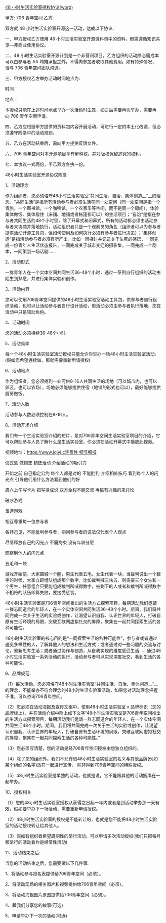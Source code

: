 [48 小时生活实验室授权协议(word)](assets/48小时生活实验室-授权细则_2.0.docx)
<br>

甲方: 706 青年空间            乙方:

双方就 48 小时生活实验室开源这一活动，达成以下协议:

一、甲方授权乙方使用 48 小时生活实验室开源资料包中的资料，但需遵循知识共享—非商业使用协议。

二、48 小时生活实验室开源计划是一个非营利项目，乙方组织的活动除必需成本可以由参与者 AA 均摊承担之外，不得向参加者收取其他费用。如有特殊情况， 请与 706 青年空间团队沟通。

三、甲方授权乙方举办活动时间地点为:

时间：

地点：

 本授权只能在上述时间地点举办一次活动时生效，如之后需要再次举办，需要再 向 706 青年空间申请。

四、乙方应根据甲方提供的资料包内容开展活动，可进行一定的本土化改造，但必须遵守附录中的活动规则。

五、乙方在活动结束后，需向甲方提供反馈文件。

六、706 青年空间对本开源项目享有解释权，并对版权保留追究的权利。

七、本协议一式两份，甲乙双方各执一份。

48小时生活实验室开源协议附录

1、活动理念

作为组织者，您必须恪守48小时生活实验室“共同生活、自治、集体创造__”__的理念。“共同生活”是指所有活动参与者必须生活在同一处空间（同一处空间是指一个青旅，一个图书馆，一个咖啡馆，一个农家乐等空间，而不是同一个房间），体验集体做饭、集体居住（床铺、地铺或者帐篷都可以）的生活项目；“自治”是指在参与者共同生活的48个小时里，除了开幕式和闭幕式，所有的活动都必须由活动参与者来协商并落地执行，活动组织者只是一个观察员的角色（组织者可以为参与者提供活动开源工具包，但如何使用及如何执行必须有参与者进行决策）；“集体创造”是指活动参与者必须有所产出，比如一同探讨并记录关于生死的感悟，一同完成一份青年人生活状态报告，一同完成关于城市变迁的摄影集，一同完成一个剧本，一同策划一场话剧……

2、活动形式

一群青年人在一个实体空间共同生活36\-48个小时，通过一系列自行组织的活动由陌生到熟悉，并进行集体实验和创作。

3、活动内容

您可以使用706青年空间提供的48小时生活实验室活动工具包，供参与者自行组织活动，也可以让活动参与者自行设计活动，但活动必须由参与者执行落地，您在活动中只是辅助角色。

4、活动时间

您的活动必须持续36\-48个小时。

5、活动频率

每一个48小时生活实验室活动授权只能允许你举办一场48小时生活实验室活动。\(假如您希望连续做，那就需要重新申请授权\)

6、活动地点

作为组织者，您必须找到一处可供8\-16人共同生活的场地（可以城市内，也可以郊区，也可以农场），场地必须能够提供住宿（地铺的形式也可以），最好能够提供厨房做饭。

7、活动人数

活动参与人数必须控制在8\-16人。

8、活动开场介绍

我们有一个生活实验室介绍的短片，是对706青年空间生活实验室项目的介绍，它可以帮助参与人员了解什么是生活实验室，你必须在活动开幕式中播放此视频。

视频地址：[https://www\.iqiyi\.c连贯性   细节细扣](https://www.iqiyi.com/v_19rr9uygho.html)

仪式感  做铺垫   铺垫活动  介绍活动的吸引力

开始之前  自己指定公约   每个人都是对的  不能批判   介绍相处技巧   看到每个人的闪光点   引导他们用什么方法看到他们的好

周六上午写卡片   把写换成说   双方全程不能交流   再挑有兴趣的来讨论

破冰游戏

备选游戏

相互尊重每一位参与者

各抒己见，不能批判参与者，期间参与者的说法仅代表个人观点

尽情释放自己的闪光点  不需拘束   没有年龄分层

观察到他人的闪光点

五毛和一块

游戏开始前，大家围城一个圈，男生代表五毛，女生代表一块，当裁判说出一个数字的时候，大家立即组队组成那个数字，比如裁判喊三块五，则需要三个女生和一个男生，任意组合只要能组成裁判所喊得数字，被剩下的人或者和裁判所喊得数字不相符的队伍即算失败，要接受惩罚。

48小时生活实验室是706青年空间推出的生活方式探索项目，每期活动我们邀请一群志同道合的年轻人，在一个实体空间共同生活36\-48个小时。期间，我们将共同完成一次关于生活的实验或创作，让渴望认识自我、认识世界的年轻人，打破自原有生活环境的局限，突破互联网虚拟社交的屏障，聚集在一起共同探索生活的各种可能性。

48小时生活实验室的核心目的是“一同探索生活的各种可能性”，参与者或者通过遇见多样性的人，了解其他人的想法和生活方式；或者通过对一些问题的交流与讨论，重新思考生活；或者通过协作与创造，从自我实现的维度感受生活……通过48小时生活实验室一系列活动的执行，活动参与者可以实现深度社交，看到生活的各种可能性。

9、品牌规范:

（1）每次活动，您必须恪守48小时生活实验室“共同生活、自治、集体创造__”__的理念，不能举办不符合理念的48小时生活实验室活动，如果您对活动理念把握不准，可以咨询706青年空间。

（2）您必须在活动海报及宣传文案中，使用48小时生活实验室 x 品牌标识（您的品牌标上），并在活动介绍中附上如下文字“48小时生活实验室是706青年空间推出的生活方式探索项目，每期活动我们邀请一群志同道合的年轻人，在一个实体空间共同生活48个小时。期间，我们将共同完成一次关于生活的实验或创作，让渴望认识自我、认识世界的年轻人，打破自原有生活环境的局限，突破互联网虚拟社交的屏障，聚集在一起共同探索生活的各种可能性。”

（3）您必须写清楚，您的活动是经706青年空间授权由您独立组织的。

（4）除了您的组织外，我们不允许借48小时生活实验室的名义与其他品牌\(例如某个组织的名字\)放在一起进行宣传， 除非得到706青年空间的特殊授权。

（5）48小时生活实验室是单独的活动，也就是说，它不能跟其他的活动捆绑在一起举办。

10、授权相关

（1）您的48小时生活实验室授权从获得之日起一年内或者是到活动举办那一天有效，假如要举办下一场活动，需要重新申请授权。

（2）48小时生活实验室的授权是不能转让的，也就是您不能把48小时生活实验室的活动授权转让给其他人。

（3）假如有组织者希望周期性的举行活动，可以申请多次活动授权\(我们只把每月都举行的活动看作是经常性活动\)

11、活动结束之后:

当您的活动结束之后，您需要做以下几件事:

1、将活动参与报名表提供给706青年空间（必须）。

2、将活动现场的相关图片和视频提供给706青年空间（必须）。

3、将活动海报图片原图提供给706青年空间（必须）。

4、跟我们分享您的故事\(可选\)

5、申请举办下一次的活动\(可选\)
